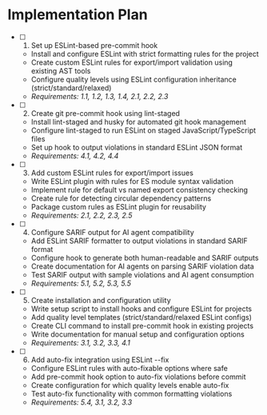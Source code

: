 # Implementation Plan

- [ ] 1. Set up ESLint-based pre-commit hook
  - Install and configure ESLint with strict formatting rules for the project
  - Create custom ESLint rules for export/import validation using existing AST tools
  - Configure quality levels using ESLint configuration inheritance (strict/standard/relaxed)
  - _Requirements: 1.1, 1.2, 1.3, 1.4, 2.1, 2.2, 2.3_

- [ ] 2. Create git pre-commit hook using lint-staged
  - Install lint-staged and husky for automated git hook management
  - Configure lint-staged to run ESLint on staged JavaScript/TypeScript files
  - Set up hook to output violations in standard ESLint JSON format
  - _Requirements: 4.1, 4.2, 4.4_

- [ ] 3. Add custom ESLint rules for export/import issues
  - Write ESLint plugin with rules for ES module syntax validation
  - Implement rule for default vs named export consistency checking
  - Create rule for detecting circular dependency patterns
  - Package custom rules as ESLint plugin for reusability
  - _Requirements: 2.1, 2.2, 2.3, 2.5_

- [ ] 4. Configure SARIF output for AI agent compatibility
  - Add ESLint SARIF formatter to output violations in standard SARIF format
  - Configure hook to generate both human-readable and SARIF outputs
  - Create documentation for AI agents on parsing SARIF violation data
  - Test SARIF output with sample violations and AI agent consumption
  - _Requirements: 5.1, 5.2, 5.3, 5.5_

- [ ] 5. Create installation and configuration utility
  - Write setup script to install hooks and configure ESLint for projects
  - Add quality level templates (strict/standard/relaxed ESLint configs)
  - Create CLI command to install pre-commit hook in existing projects
  - Write documentation for manual setup and configuration options
  - _Requirements: 3.1, 3.2, 3.3, 4.1_

- [ ] 6. Add auto-fix integration using ESLint --fix
  - Configure ESLint rules with auto-fixable options where safe
  - Add pre-commit hook option to auto-fix violations before commit
  - Create configuration for which quality levels enable auto-fix
  - Test auto-fix functionality with common formatting violations
  - _Requirements: 5.4, 3.1, 3.2, 3.3_